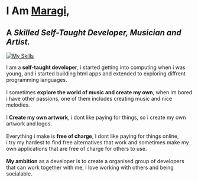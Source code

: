 <!-- MaRa(gi) (C)-->
# I Am [Maragi](https://maragi.is-cool.dev),
## A _Skilled Self-Taught Developer, Musician and Artist._

[![My Skills](https://skillicons.dev/icons?i=php,html,css,ts,js,py,md,bb)](https://maragi.is-cool.dev)

I am a **self-taught developer**, i started getting into computing when i was young, and i started building html apps and extended to exploring diffrent programming languages.<br>
<br>
I sometimes **explore the world of music and create my own**, when im bored i have other passions, one of them includes creating music and nice melodies.<br>
<br>
I **Create my own artwork**, i dont like paying for things, so i create my own artwork and logos.<br>
<br>
Everything i make is **free of charge**, I dont like paying for things online,<br>
i try my hardest to find free alternatives that work and sometimes make my own applications that are free of charge for others to use.<br>
<br>
**My ambition** as a developer is to create a organised group of developers that can work together with me, I love working with others and being socialable.
